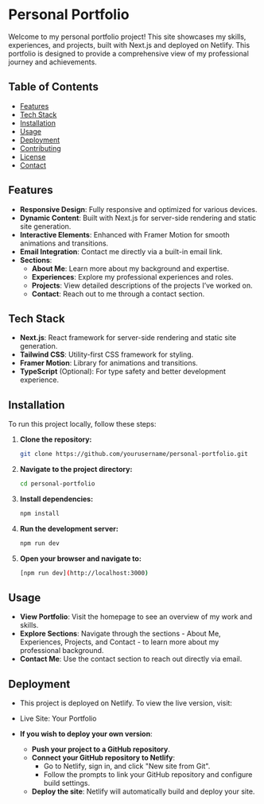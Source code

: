 # Personal Portfolio

Welcome to my personal portfolio project! This site showcases my skills, experiences, and projects, built with Next.js and deployed on Netlify. This portfolio is designed to provide a comprehensive view of my professional journey and achievements.

## Table of Contents

- [Features](#features)
- [Tech Stack](#tech-stack)
- [Installation](#installation)
- [Usage](#usage)
- [Deployment](#deployment)
- [Contributing](#contributing)
- [License](#license)
- [Contact](#contact)

## Features

- **Responsive Design**: Fully responsive and optimized for various devices.
- **Dynamic Content**: Built with Next.js for server-side rendering and static site generation.
- **Interactive Elements**: Enhanced with Framer Motion for smooth animations and transitions.
- **Email Integration**: Contact me directly via a built-in email link.
- **Sections**:
  - **About Me**: Learn more about my background and expertise.
  - **Experiences**: Explore my professional experiences and roles.
  - **Projects**: View detailed descriptions of the projects I’ve worked on.
  - **Contact**: Reach out to me through a contact section.

## Tech Stack

- **Next.js**: React framework for server-side rendering and static site generation.
- **Tailwind CSS**: Utility-first CSS framework for styling.
- **Framer Motion**: Library for animations and transitions.
- **TypeScript** (Optional): For type safety and better development experience.

## Installation

To run this project locally, follow these steps:

1. **Clone the repository:**

   ```bash
   git clone https://github.com/yourusername/personal-portfolio.git

2. **Navigate to the project directory:**

   ```bash
   cd personal-portfolio

3. **Install dependencies:**

   ```bash
   npm install

4. **Run the development server:**

   ```bash
   npm run dev

4. **Open your browser and navigate to:**

   ```bash
   [npm run dev](http://localhost:3000)

## Usage

- **View Portfolio**: Visit the homepage to see an overview of my work and skills.
- **Explore Sections**: Navigate through the sections - About Me, Experiences, Projects, and Contact - to learn more about my professional background.
- **Contact Me**: Use the contact section to reach out directly via email.

## Deployment

- This project is deployed on Netlify. To view the live version, visit:

- Live Site: Your Portfolio
- **If you wish to deploy your own version**:
  - **Push your project to a GitHub repository**.
  - **Connect your GitHub repository to Netlify**:
    - Go to Netlify, sign in, and click "New site from Git".
    - Follow the prompts to link your GitHub repository and configure build settings.
  - **Deploy the site**:
Netlify will automatically build and deploy your site.
